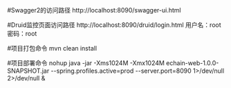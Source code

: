 #Swagger2的访问路径
http://localhost:8090/swagger-ui.html

#Druid监控页面访问路径
http://localhost:8090/druid/login.html
用户名：root  密码：root

#项目打包命令
mvn clean install

#项目部署命令
nohup java -jar -Xms1024M -Xmx1024M echain-web-1.0.0-SNAPSHOT.jar --spring.profiles.active=prod --server.port=8090 1>/dev/null 2>/dev/null &
